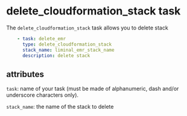 <!--
Licensed to the Apache Software Foundation (ASF) under one
or more contributor license agreements.  See the NOTICE file
distributed with this work for additional information
regarding copyright ownership.  The ASF licenses this file
to you under the Apache License, Version 2.0 (the
"License"); you may not use this file except in compliance
with the License.  You may obtain a copy of the License at

  http://www.apache.org/licenses/LICENSE-2.0

Unless required by applicable law or agreed to in writing,
software distributed under the License is distributed on an
"AS IS" BASIS, WITHOUT WARRANTIES OR CONDITIONS OF ANY
KIND, either express or implied.  See the License for the
specific language governing permissions and limitations
under the License.
-->

# delete_cloudformation_stack task

The `delete_cloudformation_stack` task allows you to delete stack

```yaml
    - task: delete_emr
      type: delete_cloudformation_stack
      stack_name: liminal_emr_stack_name
      description: delete stack
```

## attributes

`task`: name of your task (must be made of alphanumeric, dash and/or underscore characters only).

`stack_name`: the name of the stack to delete

